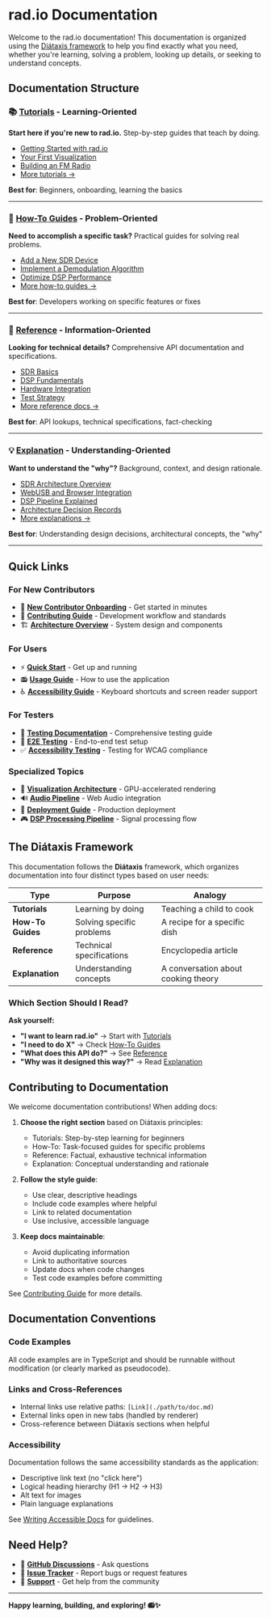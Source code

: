 # rad.io Documentation

Welcome to the rad.io documentation! This documentation is organized using the [Diátaxis framework](https://diataxis.fr/) to help you find exactly what you need, whether you're learning, solving a problem, looking up details, or seeking to understand concepts.

## Documentation Structure

### 📚 [Tutorials](./tutorials/) - Learning-Oriented

**Start here if you're new to rad.io.** Step-by-step guides that teach by doing.

- [Getting Started with rad.io](./tutorials/01-getting-started.md)
- [Your First Visualization](./tutorials/02-first-visualization.md)
- [Building an FM Radio](./tutorials/03-fm-radio-receiver.md)
- [More tutorials →](./tutorials/)

**Best for**: Beginners, onboarding, learning the basics

---

### 🔧 [How-To Guides](./how-to/) - Problem-Oriented

**Need to accomplish a specific task?** Practical guides for solving real problems.

- [Add a New SDR Device](./how-to/add-new-sdr-device.md)
- [Implement a Demodulation Algorithm](./how-to/implement-demodulation.md)
- [Optimize DSP Performance](./how-to/optimize-dsp-performance.md)
- [More how-to guides →](./how-to/)

**Best for**: Developers working on specific features or fixes

---

### 📖 [Reference](./reference/) - Information-Oriented

**Looking for technical details?** Comprehensive API documentation and specifications.

- [SDR Basics](./reference/sdr-basics.md)
- [DSP Fundamentals](./reference/dsp-fundamentals.md)
- [Hardware Integration](./reference/hardware-integration.md)
- [Test Strategy](./reference/test-strategy.md)
- [More reference docs →](./reference/)

**Best for**: API lookups, technical specifications, fact-checking

---

### 💡 [Explanation](./explanation/) - Understanding-Oriented

**Want to understand the "why"?** Background, context, and design rationale.

- [SDR Architecture Overview](./explanation/sdr-architecture-overview.md)
- [WebUSB and Browser Integration](./explanation/webusb-browser-integration.md)
- [DSP Pipeline Explained](./explanation/dsp-pipeline-explained.md)
- [Architecture Decision Records](./decisions/)
- [More explanations →](./explanation/)

**Best for**: Understanding design decisions, architectural concepts, the "why"

---

## Quick Links

### For New Contributors

- 🚀 **[New Contributor Onboarding](./ONBOARDING.md)** - Get started in minutes
- 📝 **[Contributing Guide](../CONTRIBUTING.md)** - Development workflow and standards
- 🏗️ **[Architecture Overview](../ARCHITECTURE.md)** - System design and components

### For Users

- ⚡ **[Quick Start](../README.md#quick-start)** - Get up and running
- 📻 **[Usage Guide](../README.md#usage-guide)** - How to use the application
- ♿ **[Accessibility Guide](../ACCESSIBILITY.md)** - Keyboard shortcuts and screen reader support

### For Testers

- 🧪 **[Testing Documentation](./testing/)** - Comprehensive testing guide
- 🎯 **[E2E Testing](./e2e-tests.md)** - End-to-end test setup
- ✅ **[Accessibility Testing](./ACCESSIBILITY-TESTING-GUIDE.md)** - Testing for WCAG compliance

### Specialized Topics

- 🎨 **[Visualization Architecture](./VISUALIZATION_ARCHITECTURE.md)** - GPU-accelerated rendering
- 🔊 **[Audio Pipeline](./reference/audio-demodulation-pipeline.md)** - Web Audio integration
- 🚀 **[Deployment Guide](./DEPLOYMENT.md)** - Production deployment
- 🎮 **[DSP Processing Pipeline](./dsp-processing-pipeline.md)** - Signal processing flow

## The Diátaxis Framework

This documentation follows the **Diátaxis** framework, which organizes documentation into four distinct types based on user needs:

| Type              | Purpose                   | Analogy                             |
| ----------------- | ------------------------- | ----------------------------------- |
| **Tutorials**     | Learning by doing         | Teaching a child to cook            |
| **How-To Guides** | Solving specific problems | A recipe for a specific dish        |
| **Reference**     | Technical specifications  | Encyclopedia article                |
| **Explanation**   | Understanding concepts    | A conversation about cooking theory |

### Which Section Should I Read?

**Ask yourself:**

- **"I want to learn rad.io"** → Start with [Tutorials](./tutorials/)
- **"I need to do X"** → Check [How-To Guides](./how-to/)
- **"What does this API do?"** → See [Reference](./reference/)
- **"Why was it designed this way?"** → Read [Explanation](./explanation/)

## Contributing to Documentation

We welcome documentation contributions! When adding docs:

1. **Choose the right section** based on Diátaxis principles:
   - Tutorials: Step-by-step learning for beginners
   - How-To: Task-focused guides for specific problems
   - Reference: Factual, exhaustive technical information
   - Explanation: Conceptual understanding and rationale

2. **Follow the style guide**:
   - Use clear, descriptive headings
   - Include code examples where helpful
   - Link to related documentation
   - Use inclusive, accessible language

3. **Keep docs maintainable**:
   - Avoid duplicating information
   - Link to authoritative sources
   - Update docs when code changes
   - Test code examples before committing

See [Contributing Guide](../CONTRIBUTING.md) for more details.

## Documentation Conventions

### Code Examples

All code examples are in TypeScript and should be runnable without modification (or clearly marked as pseudocode).

### Links and Cross-References

- Internal links use relative paths: `[Link](./path/to/doc.md)`
- External links open in new tabs (handled by renderer)
- Cross-reference between Diátaxis sections when helpful

### Accessibility

Documentation follows the same accessibility standards as the application:

- Descriptive link text (no "click here")
- Logical heading hierarchy (H1 → H2 → H3)
- Alt text for images
- Plain language explanations

See [Writing Accessible Docs](../CONTRIBUTING.md#writing-accessible-docs-in-this-repo) for guidelines.

## Need Help?

- 💬 **[GitHub Discussions](https://github.com/alexthemitchell/rad.io/discussions)** - Ask questions
- 🐛 **[Issue Tracker](https://github.com/alexthemitchell/rad.io/issues)** - Report bugs or request features
- 📧 **[Support](../SUPPORT.md)** - Get help from the community

---

**Happy learning, building, and exploring! 📻✨**
